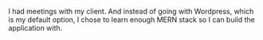 I had meetings with my client. And instead of going with Wordpress, which is my default option, I chose to learn enough MERN stack so I can build the application with.
